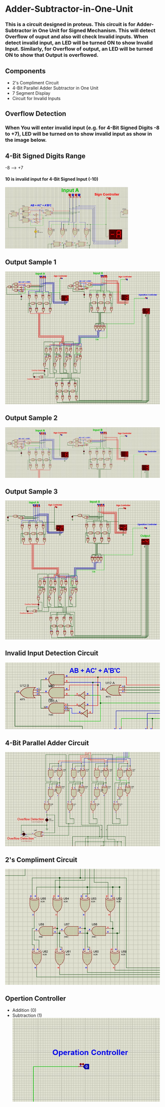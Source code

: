 # Adder-Subtractor-in-One-Unit

### This is a circuit designed in proteus. This circuit is for Adder-Subtractor in One Unit for Signed Mechanism. This will detect Overflow of ouput and also will check Invalid inputs. When detect invalid input, an LED will be turned ON to show Invalid Input. Similarly, for Overflow of output, an LED will be turned ON to show that Output is overflowed.

## Components

- 2's Compliment Circuit
- 4-Bit Parallel Adder Subtractor in One Unit
- 7 Segment Display
- Circuit for Invalid Inputs

## Overflow Detection

### When You will enter invalid input (e.g. for 4-Bit Signed Digits -8 to +7), LED will be turned on to show invalid input as show in the image below.

## 4-Bit Signed Digits Range

-8 --> +7

#### 10 is invalid input for 4-Bit Signed Input (-10)

<img src="https://github.com/alijawad1511/Adder-Subtractor-in-One-Unit/blob/master/images/8.jpg" width="400" />

## Output Sample 1

![Sample 2](images/1.jpg)

## Output Sample 2

![Sample 2](images/2.jpg)

## Output Sample 3

![Sample 3](images/img1.jpg)

## Invalid Input Detection Circuit

![Sample 4](images/4.jpg)

## 4-Bit Parallel Adder Circuit

![Sample 5](images/5.jpg)

## 2's Compliment Circuit

![Sample 6](images/6.jpg)

## Opertion Controller

- Addition (0)
- Subtraction (1)
  ![Sample 7](images/7.jpg)
